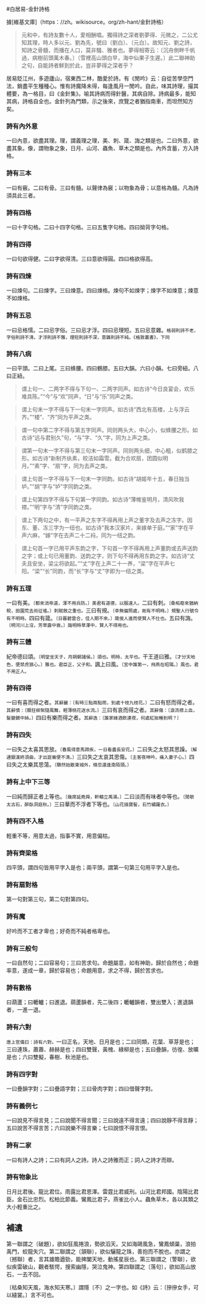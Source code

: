 #白居易-金針詩格


據[維基文庫]（https：//zh。wikisource。org/zh-hant/金針詩格）

>元和中，有詩友數十人，愛相酬唱。獨得詩之深者劉夢得、元微之，二公尤知其理，時人多以元、劉為先，號曰〔劉白〕、〔元白〕。故知元、劉之詩，知詩之骨髓，而播在人口，莫非騷、雅者也。夢得相寄云：〔沉舟側畔千帆過，病樹前頭萬木春。〕〔雪裡高山頭白早，海中仙果子生遲。〕此二聯神助之句，自能詩者鮮到於此，豈非夢得之深者乎？

居易貶江州，多遊廬山，宿東西二林，酷愛於詩。有《閒吟》云：自從苦學空門法，銷盡平生種種心。惟有詩魔降未得，每逢風月一閒吟。自此，味其詩理，撮其體要，為一格目，曰《金針集》。喻其詩病而得針醫，其病自除。詩病最多，能知其病，詩格自全也。金針列為門類，示之後來，庶覽之者猶指南車，而坦然知方矣。

### 詩有內外意

一曰內意，欲盡其理。理，謂義理之理，美、刺、箴、誨之類是也。二曰外意，欲盡其象。像，謂物象之象，日月、山河、蟲魚、草木之類是也。內外含蓄，方入詩格。

### 詩有三本

一曰有竅。二曰有骨。三曰有髓。以聲律為竅；以物象為骨；以意格為髓。凡為詩須具此三者。

### 詩有四格

一曰十字句格。二曰十四字句格。三曰五隻字句格。四曰拗背字句格。

### 詩有四得

一曰句欲得健。二曰字欲得清。三曰意欲得圓。四曰格欲得高。

### 詩有四煉

一曰煉句。二曰煉字。三曰煉意。四曰煉格。煉句不如煉字；煉字不如煉意；煉意不如煉格。

### 詩有五忌

一曰忌格懦。二曰忌字俗。三曰忌才浮。四曰忌理短。五曰忌意雜。`格弱則詩不老，字俗則詩不清，才浮則詩不雅，理短則詩不深，意雜則詩不純。《格致叢書》，下同`

### 詩有八病

一曰平頭。二曰上尾。三曰蜂腰。四曰鶴膝。五曰大韻。六曰小韻。七曰旁紐。八曰正紐。

> 谓上句一、二两字不得与下句一、二两字同声。如古诗“今日良宴会，欢乐难具陈。”“今”与“欢”同声，“日”与“乐”同声之类。

> 谓上句末一字不得与下一句末一字同声。如古诗“西北有高楼，上与浮云齐。”“楼”、“齐”同为平声之类。

> 谓一句中第二字不得与第五字同声。同则两头大，中心小，似蜂腰之形。如古诗“远与君别久”句，“与”字、“久”字，同为上声之类。

> 谓第一句末一字不得与第三句末一字同声。同则两头细，中心粗，似鹤膝之形。如古诗“新制齐纨素，皎洁如霜雪。截为合欢扇，团圆似明月。”“素”字、“扇”字，同为去声之类。

> 谓上句首一字不得与下一句末一字同韵。如古诗“胡姬年十五，春日独当垆。”“胡”字与“垆”字同韵之类。

> 谓上句第四字不得与下句第一字同韵。如古诗“薄帷鉴明月，清风吹我襟。”“明”字与“清”字同韵之类。

> 谓上下两句之中，有一平声之东字不得再用上声之董字及去声之冻字。因东、董、冻三字为一纽也。如古诗“我本汉家片，来嫁单于庭。”“家”字在平声六麻，“嫁”字在去声二十二祃，同为一纽之韵。

> 谓上句首一字已用平声东韵之字，下句首一字不得再用上声董韵或去声送韵之字；或上句已用董韵、送韵之字，则下句不得再用东韵之字。如古诗“丈夫且安坐，梁尘将欲起。”“丈”字在上声二十一养，“梁”字在平声七阳。“梁”“长”同韵，而“长”字与“丈”字即为一纽之类。

### 詩有五理

一曰有美。`〔都來消帝道，渾不用兵防。〕美君有道德，以服遠人。`二曰有刺。`〔桑柘廢來猶納稅，田園荒去尚征徭。〕刺賦斂之重也。`三曰有規。`〔幸無偏照處，剛有不明時。〕規聖人行號令有不明時。`四曰有箴。`〔日暮碧雲合，佳人期不來。〕箴佞人進而使賢人不仕也。`五曰有誨。`〔明河川上沒，芳草露中衰。〕誨明時草澤中，賢人不得用也。`

### 詩有三體

紀帝德曰頌。`〔明堂坐天子，月朔朝諸侯。〕頌也。明時，太平也。`干王道曰雅。`〔才分天地色，便禁虎狼心。〕雅也。君臣正，父子和。`諷上曰風。`〔宮中誰第一，飛燕在昭陽。〕風也。君不用正人。`

### 詩有四得

一曰有喜而得之者。`其辭麗：〔有時三點兩點雨，到處十枝九枝花。〕`二曰有怒而得之者。`其辭憤：〔顛狂柳絮隨風舞，輕薄桃花逐水流。〕`三曰有哀而得之者。`其辭傷：〔淚流襟上血，髮變鏡中絲。〕`四曰有樂而得之者。`其辭逸：〔誰家綠酒飲連夜，何處紅妝睡到明？〕`

### 詩有四失

一曰失之太喜其思放。`〔春風得意馬蹄疾，一日看盡長安花。〕`二曰失之太怒其思躁。`〔解通銀漢終須曲，才出崑崙便不清。〕`三曰失之太哀其思傷。`〔主客夜呻吟，痛入妻子心。〕`四曰失之太樂其思蕩。`〔驟然始散東城外，倏忽還逢南陌頭。〕`

### 詩有上中下三等

一曰純而歸正者上等也。`〔幾席延堯舜，軒轅立禹湯。〕`二曰淡而有味者中等也。`〔閒欹太古石，醉臥洞庭秋。〕`三曰華而不浮者下等也。`〔山花插寶髻，石竹繡羅衣。〕`

### 詩有四不入格

輕重不等，用意太過，指事不實，用意偏枯。

### 詩有齊梁格

四平頭，謂四句皆用平字入是也；兩平頭，謂第一句第三句用平字入是也。

### 詩有扇對格

第一句對第三句，第二句對第四句。

### 詩有魔

好吟而不工者才卑也；好奇而不純者格卑也。

### 詩有三般句

一曰自然句；二曰容易句；三曰苦求句。命題屬意，如有神助，歸於自然也；命題率意，遂成一章，歸於容易也；命題用意，求之不得，歸於苦求也。

### 詩有數格

曰葫蘆；曰轆轤；曰進退。葫蘆韻者，先二後四；轆轤韻者，雙出雙入；進退韻者，一進一退。

### 詩有六對

`唐上官儀曰：詩有六對。`一曰正名，天地、日月是也；二曰同類，花葉、草芽是也；三曰連珠，蕭蕭、赫赫是也；四曰雙聲，黃槐、綠柳是也；五曰疊韻，彷徨、放曠是也；六曰雙擬，春樹、秋池是也。

### 詩有四字對

一曰疊韻字對；二曰疊語字對；三曰骨肉字對；四曰借聲字對。

### 詩有義例七

一曰說見不得言見；二曰說聞不得言聞；三曰說遠不得言遠；四曰說靜不得言靜；五曰說苦不得言苦；六曰說樂不得言樂；七曰說恨不得言恨。

### 詩有二家

一曰有詩人之詩；二曰有詞人之詩。詩人之詩雅而正；詞人之詩才而辯。

### 詩有物象比

日月比君後。龍比君位。雨露比君恩澤。雷霆比君威刑。山河比君邦國。陰陽比君臣。金石比忠烈。松柏比節義。鸞鳳比君子。燕雀比小人。蟲魚草木，各以其類之大小輕重比之。

## 補遺

第一聯謂之〔破題〕，欲如狂風捲浪，勢欲滔天。又如海鷗風急，鸞鳳傾巢，浪拍禹門，蛟龍失穴。第二聯謂之〔頷聯〕，欲似驪龍之珠，善抱而不脫也。亦謂之〔撼聯〕者，言其雄贍遒勁，能捭闔天地，動搖星辰也。第三聯謂之〔警聯〕，欲似疾雷破山，觀者駭愕，搜索幽隱，哭泣鬼神。第四聯謂之〔落句〕，欲如高山放石，一去不回。

〔枯桑知天風，海水知天寒。〕謂隱〔不〕之一字也。如《詩》云：〔摻摻女手，可以縫裳。〕言不可也。

